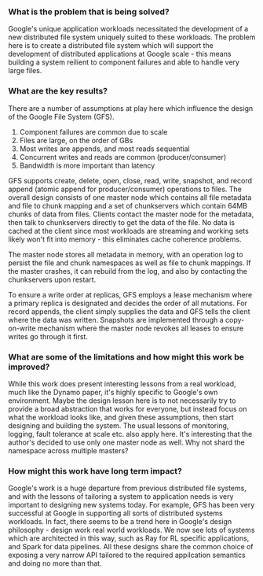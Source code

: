 ### What is the problem that is being solved?

Google's unique application workloads necessitated the development of a new distributed file system uniquely suited to these workloads. The problem here is to create a distributed file system which will support the development of distributed applications at Google scale - this means building a system reilient to component failures and able to handle very large files.

### What are the key results?

There are a number of assumptions at play here which influence the design of the Google File System (GFS).

1. Component failures are common due to scale
2. Files are large, on the order of GBs
3. Most writes are appends, and most reads sequential
4. Concurrent writes and reads are common (producer/consumer)
5. Bandwidth is more important than latency

GFS supports create, delete, open, close, read, write, snapshot, and record append (atomic append for producer/consumer) operations to files. The overall design consists of one master node which contains all file metadata and file to chunk mapping and a set of chunkservers which contain 64MB chunks of data from files. Clients contact the master node for the metadata, then talk to chunkservers directly to get the data of the file. No data is cached at the client since most workloads are streaming and working sets likely won't fit into memory - this eliminates cache coherence problems.

The master node stores all metadata in memory, with an operation log to persist the file and chunk namespaces as well as file to chunk mappings. If the master crashes, it can rebuild from the log, and also by contacting the chunkservers upon restart.

To ensure a write order at replicas, GFS employs a lease mechanism where a primary replica is designated and decides the order of all mutations. For record appends, the client simply supplies the data and GFS tells the client where the data was written. Snapshots are implemented through a copy-on-write mechanism where the master node revokes all leases to ensure writes go through it first.

### What are some of the limitations and how might this work be improved?

While this work does present interesting lessons from a real workload, much like the Dynamo paper, it's highly specific to Google's own environment. Maybe the design lesson here is to not necessarily try to provide a broad abstraction that works for everyone, but instead focus on what the workload looks like, and given these assumptions, then start designing and building the system. The usual lessons of monitoring, logging, fault tolerance at scale etc. also apply here. It's interesting that the author's decided to use only one master node as well. Why not shard the namespace across multiple masters?

### How might this work have long term impact?

Google's work is a huge departure from previous distributed file systems, and with the lessons of tailoring a system to application needs is very important to designing new systems today. For example, GFS has been very successful at Google in supporting all sorts of distributed systems workloads. In fact, there seems to be a trend here in Google's design philosophy - design work real world workloads. We now see lots of systems which are architected in this way, such as Ray for RL specific applications, and Spark for data pipelines. All these designs share the common choice of exposing a very narrow API tailored to the required appilcation semantics and doing no more than that.

